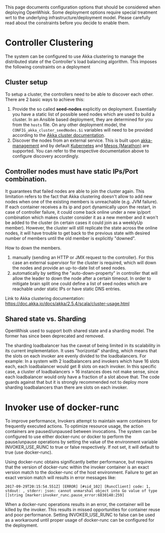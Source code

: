<!--
#
# Licensed to the Apache Software Foundation (ASF) under one or more
# contributor license agreements.  See the NOTICE file distributed with
# this work for additional information regarding copyright ownership.
# The ASF licenses this file to You under the Apache License, Version 2.0
# (the "License"); you may not use this file except in compliance with
# the License.  You may obtain a copy of the License at
#
#     http://www.apache.org/licenses/LICENSE-2.0
#
# Unless required by applicable law or agreed to in writing, software
# distributed under the License is distributed on an "AS IS" BASIS,
# WITHOUT WARRANTIES OR CONDITIONS OF ANY KIND, either express or implied.
# See the License for the specific language governing permissions and
# limitations under the License.
#
-->

This page documents configuration options that should be considered when
deploying OpenWhisk. Some deployment options require special treatment wrt to
the underlying infrastructure/deployment model. Please carefully read about the
constraints before you decide to enable them.

# Controller Clustering

The system can be configured to use Akka clustering to manage the distributed
state of the Controller's load balancing algorithm. This imposes the following
constraints on a deployment

## Cluster setup

To setup a cluster, the controllers need to be able to discover each other.
There are 2 basic ways to achieve this:

1. Provide the so called **seed-nodes** explicitly on deployment. Essentially
   you have a static list of possible seed nodes which are used to build a
   cluster. In an Ansible based deployment, they are determined for you from the
   `hosts` file. On any other deployment model, the
   `CONFIG_akka_cluster_seedNodes.$i` variables will need to be provided
   according to the
   [Akka cluster documentation](https://doc.akka.io/docs/akka/2.5/cluster-usage.html#joining-to-seed-nodes).
2. Discover the nodes from an external service. This is built upon
   [akka-management](https://developer.lightbend.com/docs/akka-management/current/)
   and by default
   [Kubernetes](https://developer.lightbend.com/docs/akka-management/current/discovery.html#discovery-method-kubernetes-api)
   and
   [Mesos (Marathon)](https://developer.lightbend.com/docs/akka-management/current/discovery.html#discovery-method-marathon-api)
   are supported. You can refer to the respective documentation above to
   configure discovery accordingly.

## Controller nodes must have static IPs/Port combination.

It guarantees that failed nodes are able to join the cluster again. This
limitation refers to the fact that Akka clustering doesn't allow to add new
nodes when one of the existing members is unreachable (e.g. JVM failure). If
each container receives a its ip and port dynamically upon the restart, in case
of controller failure, it could come back online under a new ip/port combination
which makes cluster consider it as a new member and it won't be added to the
cluster (in certain cases it could join as a weeklyUp member). However, the
cluster will still replicate the state across the online nodes, it will have
trouble to get back to the previous state with desired number of members until
the old member is explicitly "downed".

How to down the members.

1. manually (sending an HTTP or JMX request to the controller). For this case an
   external supervisor for the cluster is required, which will down the nodes
   and provide an up-to-date list of seed nodes.
2. automatically by setting the "auto-down-property" in controller that will
   allow the leader to down the node after a certain timeout. In order to
   mitigate brain split one could define a list of seed nodes which are
   reachable under static IPs or have static DNS entries.

Link to Akka clustering documentation:
https://doc.akka.io/docs/akka/2.5.4/scala/cluster-usage.html

## Shared state vs. Sharding

OpenWhisk used to support both shared state and a sharding model. The former has
since been deprecated and removed.

The sharding loadbalancer has the caveat of being limited in its scalability in
its current implementation. It uses "horizontal" sharding, which means that the
slots on each invoker are evenly divided to the loadbalancers. For example: In a
system with 2 loadbalancers and invokers which have 16 slots each, each
loadbalancer would get 8 slots on each invoker. In this specific case, a cluster
of loadbalancers > 16 instances does not make sense, since each loadbalancer
would only have a fraction of a slot above that. The code guards against that
but it is strongly recommended not to deploy more sharding loadbalancers than
there are slots on each invoker.

# Invoker use of docker-runc

To improve performance, Invokers attempt to maintain warm containers for
frequently executed actions. To optimize resource usage, the action containers
are paused/unpaused between invocations. The system can be configured to use
either docker-runc or docker to perform the pause/unpause operations by setting
the value of the environment variable INVOKER_USE_RUNC to true or false
respectively. If not set, it will default to true (use docker-runc).

Using docker-runc obtains significantly better performance, but requires that
the version of docker-runc within the invoker container is an exact version
match to the docker-runc of the host environment. Failure to get an exact
version match will results in error messages like:

```
2017-09-29T20:15:54.551Z] [ERROR] [#sid_102] [RuncClient] code: 1, stdout: , stderr: json: cannot unmarshal object into Go value of type []string [marker:invoker_runc.pause_error:6830148:259]
```

When a docker-runc operations results in an error, the container will be killed
by the invoker. This results in missed opportunities for container reuse and
poor performance. Setting INVOKER_USE_RUNC to false can be used as a workaround
until proper usage of docker-runc can be configured for the deployment.
